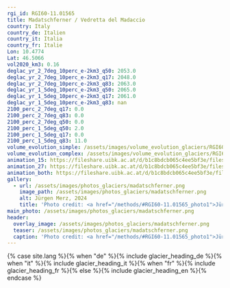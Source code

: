```yaml
---
rgi_id: RGI60-11.01565
title: Madatschferner / Vedretta del Madaccio
country: Italy
country_de: Italien
country_it: Italia
country_fr: Italie
Lon: 10.4774
Lat: 46.5066
vol2020_km3: 0.16
deglac_yr_2_7deg_10perc_e-2km3_q50: 2053.0
deglac_yr_2_7deg_10perc_e-2km3_q17: 2048.0
deglac_yr_2_7deg_10perc_e-2km3_q83: 2063.0
deglac_yr_1_5deg_10perc_e-2km3_q50: 2065.0
deglac_yr_1_5deg_10perc_e-2km3_q17: 2061.0
deglac_yr_1_5deg_10perc_e-2km3_q83: nan
2100_perc_2_7deg_q17: 0.0
2100_perc_2_7deg_q83: 0.0
2100_perc_2_7deg_q50: 0.0
2100_perc_1_5deg_q50: 2.0
2100_perc_1_5deg_q17: 0.0
2100_perc_1_5deg_q83: 11.0
volume_evolution_simple: /assets/images/volume_evolution_glaciers/RGI60-11.01565_simple_en.png
volume_evolution_complex: /assets/images/volume_evolution_glaciers/RGI60-11.01565_complex_en.png
animation_15: https://fileshare.uibk.ac.at/d/b1c8bdcb065c4ee5bf3e/files/?p=%2FRGI60-11.01565_%2B1.5%C2%B0C.mp4&dl=1
animation_27: https://fileshare.uibk.ac.at/d/b1c8bdcb065c4ee5bf3e/files/?p=%2FRGI60-11.01565_%2B2.7%C2%B0C.mp4&dl=1
animation_both: https://fileshare.uibk.ac.at/d/b1c8bdcb065c4ee5bf3e/files/?p=%2FRGI60-11.01565_both.mp4&dl=1
gallery:
  - url: /assets/images/photos_glaciers/madatschferner.png
    image_path: /assets/images/photos_glaciers/madatschferner.png
    alt: Jürgen Merz, 2024
    title: 'Photo credit: <a href="/methods/#RGI60-11.01565_photo1">Jürgen Merz, 2024</a>'
main_photo: /assets/images/photos_glaciers/madatschferner.png
header:
  overlay_image: /assets/images/photos_glaciers/madatschferner.png
  teaser: /assets/images/photos_glaciers/madatschferner.png
  caption: 'Photo credit: <a href="/methods/#RGI60-11.01565_photo1">Jürgen Merz, 2024</a>'
---
```

{% case site.lang %}{% when "de" %}{% include glacier_heading_de %}{% when "it" %}{% include glacier_heading_it %}{% when "fr" %}{% include glacier_heading_fr %}{% else %}{% include glacier_heading_en %}{% endcase %}